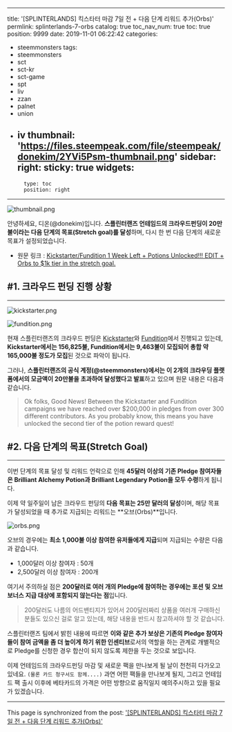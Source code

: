 
---
title: '[SPLINTERLANDS] 킥스타터 마감 7일 전 + 다음 단계 리워드 추가(Orbs)'
permlink: splinterlands-7-orbs
catalog: true
toc_nav_num: true
toc: true
position: 9999
date: 2019-11-01 06:22:42
categories:
- steemmonsters
tags:
- steemmonsters
- sct
- sct-kr
- sct-game
- spt
- liv
- zzan
- palnet
- union
- iv
thumbnail: 'https://files.steempeak.com/file/steempeak/donekim/2YVi5Psm-thumbnail.png'
sidebar:
    right:
        sticky: true
widgets:
    -
        type: toc
        position: right
---


![thumbnail.png](https://files.steempeak.com/file/steempeak/donekim/2YVi5Psm-thumbnail.png)

안녕하세요, 디온(@donekim)입니다. **스플린터랜즈 언테임드의 크라우드펀딩이 20만 불이라는 다음 단계의 목표(Stretch goal)를 달성**하며, 다시 한 번 다음 단계의 새로운 목표가 설정되었습니다.

- 원문 링크 : [Kickstarter/Fundition 1 Week Left + Potions Unlocked!!! EDIT + Orbs to $1k tier in the stretch goal.](https://steemit.com/steemmonsters/@steemmonsters/kickstarter-fundition-1-week-left-potions-unlocked)

## #1. 크라우드 펀딩 진행 상황
---
![kickstarter.png](https://cdn.steemitimages.com/DQmTShDgAPD3G6ysj1XwVKUdwvxZgx1m7uigAZWpb22QHZn/kickstarter.png)

![fundition.png](https://cdn.steemitimages.com/DQmPLWb39eRg4vxcom3cXrxPU4V8pYvg8DbmJ9jXi6AstEy/fundition.png)

현재 스플린터랜즈의 크라우드 펀딩은 [Kickstarter](https://www.kickstarter.com/projects/526764488/splinterlands-untamed-a-blockchain-trading-card-game)와 [Fundition](https://fundition.io/#!/@sm-fundition/yl3a19vec)에서 진행되고 있는데, **Kickstarter에서는 156,825불, Fundition에서는 9,463불이 모집되어 총합 약 165,000불 정도가 모집**된 것으로 파악이 됩니다.

그러나, **스플린터랜즈의 공식 계정(@steemmonsters)에서는 이 2개의 크라우딩 플랫폼에서의 모금액이 20만불을 초과하여 달성했다고 발표**하고 있으며 원문 내용은 다음과 같습니다. 

> Ok folks, Good News! Between the Kickstarter and Fundition campaigns we have reached over $200,000 in pledges from over 300 different contributors. As you probably know, this means you have unlocked the second tier of the potion reward quest!


## #2. 다음 단계의 목표(Stretch Goal)
---

이번 단계의 목표 달성 및 리워드 언락으로 인해 **45달러 이상의 기존 Pledge 참여자들은 Brilliant Alchemy Potion과 Brilliant Legendary Potion을 모두 수령**하게 됩니다.

이제 약 일주일이 남은 크라우드 펀딩의 **다음 목표는 25만 달러의 달성**이며, 해당 목표가 달성되었을 때 추가로 지급되는 리워드는 **오브(Orbs)**입니다. 

![orbs.png](https://files.steempeak.com/file/steempeak/donekim/GWdxR34C-orbs.png)

오브의 경우에는 **최소 1,000불 이상 참여한 유저들에게 지급**되며 지급되는 수량은 다음과 같습니다.

- 1,000달러 이상 참여자 : 50개
- 2,500달러 이상 참여자 : 200개

여기서 주의하실 점은 **200달러로 여러 개의 Pledge에 참여하는 경우에는 포션 및 오브 보너스 지급 대상에 포함되지 않는다는 점**입니다. 

> 200달러도 나름의 어드밴티지가 있어서 200달러짜리 상품을 여러개 구매하신 분들도 있으신 걸로 알고 있는데, 해당 내용을 반드시 참고하셔야 할 것 같습니다.

스플린터랜즈 팀에서 밝힌 내용에 따르면 **이와 같은 추가 보상은 기존의 Pledge 참여자들이 참여 금액을 좀 더 높이게 하기 위한 인센티브**로서의 역할을 하는 관계로 개별적으로 Pledge를 신청한 경우 합산이 되지 않도록 제한을 두는 것으로 보입니다.


이제 언테임드의 크라우드펀딩 마감 및 새로운 팩을 만나보게 될 날이 천천히 다가오고 있네요. `(물론 카드 청구서도 함께....)` 과연 어떤 팩들을 만나보게 될지, 그리고 언테임드 팩 출시 이후에 베타카드의 가격은 어떤 방향으로 움직일지 예의주시하고 있을 필요가 있겠습니다.

- - -

This page is synchronized from the post: ['[SPLINTERLANDS] 킥스타터 마감 7일 전 + 다음 단계 리워드 추가(Orbs)'](https://steemit.com/@donekim/splinterlands-7-orbs)
